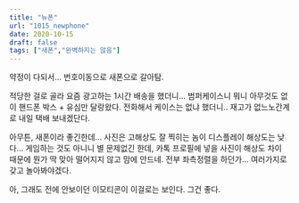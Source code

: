 ```yaml
---
title: "뉴폰"
url: "1015_newphone"
date: 2020-10-15
draft: false
tags: ["새폰","완벽하지는 않음"]
---
```

약정이 다되서... 번호이동으로 새폰으로 갈아탐.

적당한 걸로 골라 요즘 광고하는 1시간 배송을 했더니...
범퍼케이스니 뭐니 아무것도 없이 핸드폰 박스 + 유심만 달랑왔다.
전화해서 케이스는 없냐 했더니.. 재고가 없느노간계로 내일 택배 보내겠단다.

아무튼, 새폰이라 좋긴한데... 사진은 고해상도 잘 찍히는 놈이
디스플레이 해상도는 낮다... 게임하는 것도 아니니 별 문제없긴 한데,
카톡 프로필에 넣을 사진이 해상도 차이 때문에 뭔가 딱 맞아 떨어지지 않고 맘에 안드네.
전부 좌측정렬을 하던가... 여러가지로 갖고 놀아봐야겠다.

아, 그래도 전에 안보이던 이모티콘이 이걸로는 보인다. 그건 좋다.
